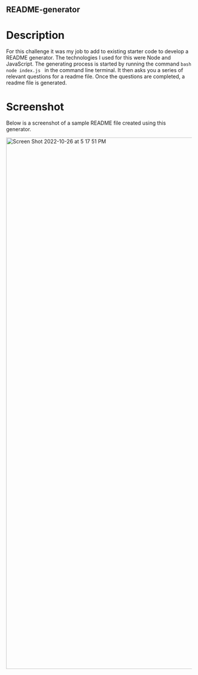 ## README-generator

# Description

For this challenge it was my job to add to existing starter code to develop a README generator. The technologies I used for this were Node and JavaScript. The generating process is started by running the command ```bash node index.js ``` in the command line terminal. It then asks you a series of relevant questions for a readme file. Once the questions are completed, a readme file is generated. 

# Screenshot 

Below is a screenshot of a sample README file created using this generator. 


<img width="1440" alt="Screen Shot 2022-10-26 at 5 17 51 PM" src="https://user-images.githubusercontent.com/110855018/198149172-6f929e3f-4544-40d0-bb8a-597882bc613f.png">
